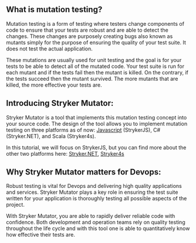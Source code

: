 ## What is mutation testing?
Mutation testing is a form of testing where testers change components of code to ensure that your tests are robust and are able to detect the changes. These changes are purposely creating bugs also known as mutants simply for the purpose of ensuring the quality of your test suite. It does not test the actual application.

These mutations are usually used for unit testing and the goal is for your tests to be able to detect all of the mutated code. Your test suite is run for each mutant and if the tests fail then the mutant is killed. On the contrary, if the tests succeed then the mutant survived. The more mutants that are killed, the more effective your tests are.

## Introducing Stryker Mutator:
Stryker Mutator is a tool that implements this mutation testing concept into your source code. The design of the tool allows you to implement mutation testing on three platforms as of now: <a href="https://www.freecodecamp.org/news/content/images/2019/07/best-js-meme-to-date-2.png">Javascript</a> (StrykerJS), C# (Stryker.NET), and Scala (Stryker4s).  

In this tutorial, we will focus on StrykerJS, but you can find more about the other two platforms here: <a href="https://stryker-mutator.io/docs/stryker-net/introduction ">Stryker.NET</a>, <a href="https://stryker-mutator.io/docs/stryker4s/getting-started">Stryker4s</a>

## Why Stryker Mutator matters for Devops:
Robust testing is vital for Devops and delivering high quality applications and services. Stryker Mutator plays a key role in ensuring the test suite written for your application is thoroughly testing all possible aspects of the project.

With Stryker Mutator, you are able to rapidly deliver reliable code with confidence. Both development and operation teams rely on quality testing throughout the life cycle and with this tool one is able to quantitatively know how effective their tests are.

